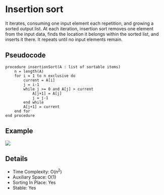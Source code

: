 # Insertion sort
It iterates, consuming one input element each repetition, and growing a sorted output list. At each iteration, insertion sort removes one element from the input data, finds the location it belongs within the sorted list, and inserts it there. It repeats until no input elements remain.

## Pseudocode
```
procedure insertionSort(A : list of sortable items)
	n = length(A)
    for i = 1 to n exclusive do
        current = A[i]
        j = i-1
        while j >= 0 and A[j] > current
            A[j+1] = A[j]
            j = j-1
        end while
        A[j+1] = current
    end for
end procedure
```

## Example
![](https://upload.wikimedia.org/wikipedia/commons/0/0f/Insertion-sort-example-300px.gif)

## Details
+ Time Complexity: O(n<sup>2</sup>)
+ Auxiliary Space: O(1)
+ Sorting In Place: Yes
+ Stable: Yes